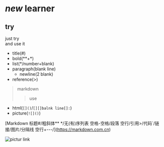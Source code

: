 # ***new*** learner
## try

just try  
and use it
* title(#)
* bold(**+*)
* list(*/number+blank)
* paragraph(blank line)
   * newline(2 blank)
* reference(>)
>markdown
>>use
* html(`[]()`/`[][]balnk line[]:`)
* picture(`![]()`)


[Markdown  标题#/粗斜体** */无(有)序列表 空格-空格/段落 空行/引用>/代码`/链接[]()/图片![]()/分隔线 空行+---/](https://markdown.com.cn)

![pictur link][link]

[link]://github.com/
<!---
gangkaishi/gangkaishi is a ✨ special ✨ repository because its `README.md` (this file) appears on your GitHub profile.
You can click the Preview link to take a look at your changes.
--->
